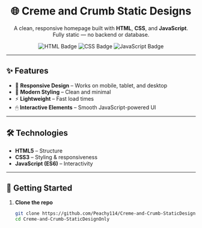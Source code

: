 <h1 align="center">🌐 Creme and Crumb Static Designs</h1>

<p align="center">
  A clean, responsive homepage built with <b>HTML</b>, <b>CSS</b>, and <b>JavaScript</b>.
  <br>
  Fully static — no backend or database.
</p>

<p align="center">
  <img src="https://img.shields.io/badge/HTML-5-orange?style=for-the-badge" alt="HTML Badge">
  <img src="https://img.shields.io/badge/CSS-3-blue?style=for-the-badge" alt="CSS Badge">
  <img src="https://img.shields.io/badge/JavaScript-ES6-yellow?style=for-the-badge" alt="JavaScript Badge">
</p>

---

## ✨ Features
- 📱 **Responsive Design** – Works on mobile, tablet, and desktop
- 🎨 **Modern Styling** – Clean and minimal
- ⚡ **Lightweight** – Fast load times
- 🖱 **Interactive Elements** – Smooth JavaScript-powered UI

---

## 🛠 Technologies
- **HTML5** – Structure  
- **CSS3** – Styling & responsiveness  
- **JavaScript (ES6)** – Interactivity  

---

## 🚀 Getting Started
1. **Clone the repo**
   ```bash
   git clone https://github.com/Peachy114/Creme-and-Crumb-StaticDesignOnly.git
   cd Creme-and-Crumb-StaticDesignOnly
